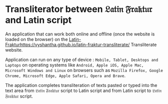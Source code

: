 # Transliterator between 𝔏𝔞𝔱𝔦𝔫 𝔉𝔯𝔞𝔨𝔱𝔲𝔯 and Latin script
An application that can work both online and offline (once the website is loaded on the browser) on the [Latin-Fraktur](https://vyshantha.github.io/latin-fraktur-transliterate/)https://vyshantha.github.io/latin-fraktur-transliterate/ Transliterate website.

Application can run on any type of device : ```Mobile, Tablet, Desktops and Laptops``` on operating systems like ```Android, Apple iOS, Apple Mac, Microsoft Windows and Linux``` on browsers such as ```Mozilla Firefox, Google Chrome, Microsoft Edge, Apple Safari, Opera and Brave```.

The application completes transliteration of texts pasted or typed into the text area from 𝔏𝔞𝔱𝔦𝔫 𝔉𝔯𝔞𝔨𝔱𝔲𝔯 script to Latin script and from Latin script to 𝔏𝔞𝔱𝔦𝔫 𝔉𝔯𝔞𝔨𝔱𝔲𝔯 script.
